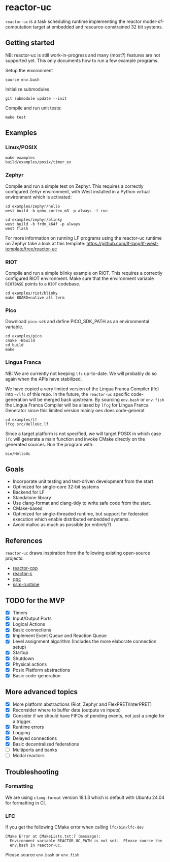 # reactor-uc

`reactor-uc` is a task scheduling runtime implementing the reactor
model-of-computation target at embedded and resource-constrained 32 bit systems.

## Getting started

NB: reactor-uc is still work-in-progress and many (most?) features are not supported
yet. This only documents how to run a few example programs.

Setup the environment

```shell
source env.bash
```

Initialize submodules

```shell
git submodule update --init
```

Compile and run unit tests:

```shell
make test
```

## Examples

### Linux/POSIX

```shell
make examples
build/examples/posix/timer_ex
```

### Zephyr
Compile and run a simple test on Zephyr. This requires a correctly configured
Zehyr environment, with West installed in a Python virtual environment which is
activated:

```shell
cd examples/zephyr/hello
west build -b qemu_cortex_m3 -p always -t run
```

```shell
cd examples/zephyr/blinky
west build -b frdm_k64f -p always
west flash
```
For more information on running LF programs using the reactor-uc runtime on
Zephyr take a look at this template: <https://github.com/lf-lang/lf-west-template/tree/reactor-uc>

### RIOT
Compile and run a simple blinky example on RIOT.
This requires a correctly configured RIOT environment.
Make sure that the environment variable `RIOTBASE` points to a `RIOT` codebase.

```shell
cd examples/riot/blinky
make BOARD=native all term
```

### Pico
Download `pico-sdk` and define PICO_SDK_PATH as an environmental variable.

```shell
cd examples/pico
cmake -Bbuild
cd build
make
```


### Lingua Franca
NB: We are currently not keeping `lfc` up-to-date. We will probably do so again when the APIs have stabilized.

We have copied a very limited version of the Lingua Franca Compiler (lfc) into
`~/lfc` of this repo. In the future, the `reactor-uc` specific code-generation
will be merged back upstream. By sourcing `env.bash` or `env.fish` the Lingua
Franca Compiler will be aliased by `lfcg` for Lingua Franca Generator since this
limited version mainly oes does code-generat

```shell
cd examples/lf
lfcg src/HelloUc.lf
```

Since a target platform is not specified, we will target POSIX in which case
`lfc` will generate a main function and invoke CMake directly on the generated
sources. Run the program with:

```shell
bin/HelloUc
```

## Goals

- Incorporate unit testing and test-driven development from the start
- Optimized for single-core 32-bit systems
- Backend for LF
- Standalone library
- Use clang-format and clang-tidy to write safe code from the start.
- CMake-based
- Optimized for single-threaded runtime, but support for federated execution
which enable distributed embedded systems.
- Avoid malloc as much as possible (or entirely?)

## References

`reactor-uc` draws inspiration from the following existing open-source projects:

- [reactor-cpp](https://github.com/lf-lang/reactor-cpp)
- [reactor-c](https://github.com/lf-lang/reactor-c)
- [qpc](https://github.com/QuantumLeaps/qpc)
- [ssm-runtime](https://github.com/QuantumLeaps/qpc)

## TODO for the MVP

- [x] Timers
- [x] Input/Output Ports
- [x] Logical Actions
- [x] Basic connections
- [x] Implement Event Queue and Reaction Queue
- [x] Level assignment algorithm (Includes the more elaborate connection setup)
- [x] Startup
- [x] Shutdown
- [x] Physical actions
- [x] Posix Platform abstractions
- [x] Basic code-generation

## More advanced topics

- [x] More platform abstractions (Riot, Zephyr and FlexPRET/InterPRET)
- [x] Reconsider where to buffer data (outputs vs inputs)
- [x] Consider if we should have FIFOs of pending events, not just a single for a trigger.
- [x] Runtime errors
- [x] Logging
- [x] Delayed connections
- [x] Basic decentralized federations
- [ ] Multiports and banks
- [ ] Modal reactors

## Troubleshooting

### Formatting

We are using `clang-format` version 18.1.3 which is default with Ubuntu 24.04 for formatting in CI.

### LFC

If you get the following CMake error when calling `lfc/bin/lfc-dev`

```
CMake Error at CMakeLists.txt:7 (message):
  Environment variable REACTOR_UC_PATH is not set.  Please source the
  env.bash in reactor-uc.
```

Please source `env.bash` or `env.fish`.
